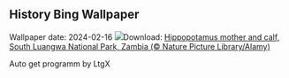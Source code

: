 ## History Bing Wallpaper
Wallpaper date: 2024-02-16
![](https://www.bing.com/th?id=OHR.HippopotamusDay_EN-US7629909300_UHD.jpg&w=1000)Download: [Hippopotamus mother and calf, South Luangwa National Park, Zambia (© Nature Picture Library/Alamy)](https://www.bing.com/th?id=OHR.HippopotamusDay_EN-US7629909300_UHD.jpg)

Auto get programm by LtgX
